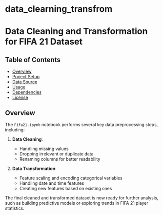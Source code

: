 # data_clearning_transfrom
# Data Cleaning and Transformation for FIFA 21 Dataset
## Table of Contents

- [Overview](#overview)
- [Project Setup](#project-setup)
- [Data Source](#data-source)
- [Usage](#usage)
- [Dependencies](#dependencies)
- [License](#license)

## Overview

The `Fifa21.ipynb` notebook performs several key data preprocessing steps, including:

1. **Data Cleaning**:
   - Handling missing values
   - Dropping irrelevant or duplicate data
   - Renaming columns for better readability

2. **Data Transformation**:
   - Feature scaling and encoding categorical variables
   - Handling date and time features
   - Creating new features based on existing ones

The final cleaned and transformed dataset is now ready for further analysis, such as building predictive models or exploring trends in FIFA 21 player statistics.

